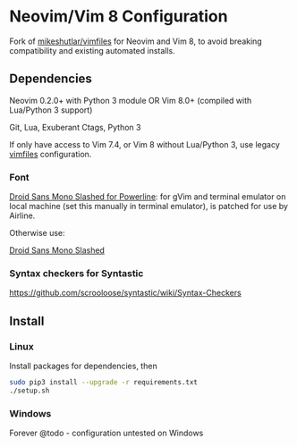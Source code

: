 # Neovim/Vim 8 Configuration

Fork of [mikeshutlar/vimfiles](https://github.com/mikeshutlar/vimfiles) for Neovim and Vim 8, to avoid breaking compatibility and existing automated installs.

## Dependencies
Neovim 0.2.0+ with Python 3 module
OR
Vim 8.0+ (compiled with Lua/Python 3 support)

Git, Lua, Exuberant Ctags, Python 3

If only have access to Vim 7.4, or Vim 8 without Lua/Python 3, use legacy [vimfiles](https://github.com/mikeshutlar/vimfiles) configuration.

### Font
[Droid Sans Mono Slashed for Powerline](https://github.com/powerline/fonts/tree/master/DroidSansMonoSlashed): for gVim and terminal emulator on local machine (set this manually in terminal emulator), is patched for use by Airline.

Otherwise use:

[Droid Sans Mono Slashed](http://www.cosmix.org/software/#Drois%20Sans%20Mono%20%28Slashed%20Zero%29)


### Syntax checkers for Syntastic
https://github.com/scrooloose/syntastic/wiki/Syntax-Checkers


## Install
### Linux
Install packages for dependencies, then

```bash
sudo pip3 install --upgrade -r requirements.txt
./setup.sh
```

### Windows
Forever @todo - configuration untested on Windows
